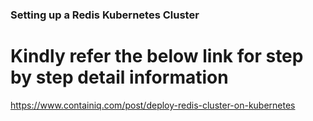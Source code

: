 ### Setting up a Redis Kubernetes Cluster
# Kindly refer the below link for step by step detail information

https://www.containiq.com/post/deploy-redis-cluster-on-kubernetes

